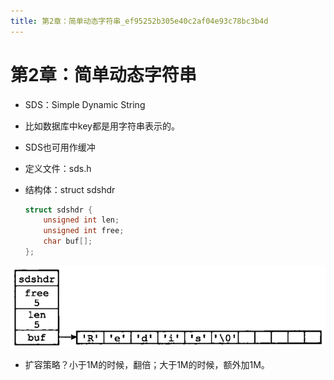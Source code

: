 ```yaml
---
title: 第2章：简单动态字符串_ef95252b305e40c2af04e93c78bc3b4d
---
```


# 第2章：简单动态字符串

- SDS：Simple Dynamic String
- 比如数据库中key都是用字符串表示的。
- SDS也可用作缓冲
- 定义文件：sds.h
- 结构体：struct sdshdr
    
    ```c
    struct sdshdr {
        unsigned int len;
        unsigned int free;
        char buf[];
    };
    ```
    

![%E7%AC%AC2%E7%AB%A0%EF%BC%9A%E7%AE%80%E5%8D%95%E5%8A%A8%E6%80%81%E5%AD%97%E7%AC%A6%E4%B8%B2%20ef95252b305e40c2af04e93c78bc3b4d/Untitled.png](%E7%AC%AC2%E7%AB%A0%EF%BC%9A%E7%AE%80%E5%8D%95%E5%8A%A8%E6%80%81%E5%AD%97%E7%AC%A6%E4%B8%B2%20ef95252b305e40c2af04e93c78bc3b4d/Untitled.png)

- 扩容策略？小于1M的时候，翻倍；大于1M的时候，额外加1M。